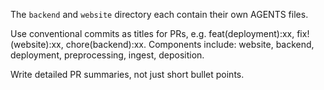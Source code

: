 The `backend` and `website` directory each contain their own AGENTS files.


Use conventional commits as titles for PRs, e.g. feat(deployment):xx, fix!(website):xx, chore(backend):xx.
Components include: website, backend, deployment, preprocessing, ingest, deposition.

Write detailed PR summaries, not just short bullet points.

